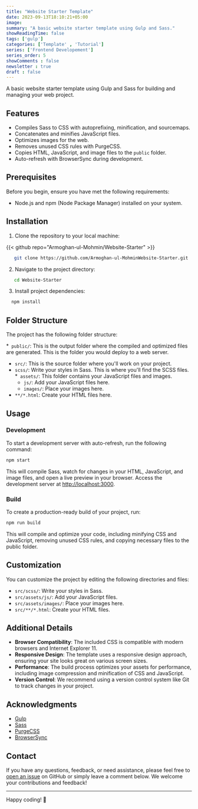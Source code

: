 ```yaml
---
title: "Website Starter Template"
date: 2023-09-13T18:10:21+05:00
image:
summary: "A basic website starter template using Gulp and Sass."
showReadingTime: false
tags: ['gulp']
categories: ['Template' , 'Tutorial']
series: ['Frontend Developement']
series_order: 5
showComments : false
newsletter : true
draft : false
---
```


A basic website starter template using Gulp and Sass for building and managing your web project.

## Features

- Compiles Sass to CSS with autoprefixing, minification, and sourcemaps.
- Concatenates and minifies JavaScript files.
- Optimizes images for the web.
- Removes unused CSS rules with PurgeCSS.
- Copies HTML, JavaScript, and image files to the `public` folder.
- Auto-refresh with BrowserSync during development.

## Prerequisites

Before you begin, ensure you have met the following requirements:

- Node.js and npm (Node Package Manager) installed on your system.

## Installation

1. Clone the repository to your local machine:

{{< github repo="Armoghan-ul-Mohmin/Website-Starter" >}}

```bash
   git clone https://github.com/Armoghan-ul-MohminWebsite-Starter.git
```
2. Navigate to the project directory:

```bash
   cd Website-Starter
```
3. Install project dependencies:
```bash
  npm install
```

## Folder Structure
The project has the following folder structure:

*`` public/``: This is the output folder where the compiled and optimized files are generated. This is the folder you would deploy to a web server.
* ``src/``: This is the source folder where you'll work on your project.
* ``scss/``: Write your styles in Sass. This is where you'll find the SCSS files.
*`` assets/``: This folder contains your JavaScript files and images.
    * ``js/``: Add your JavaScript files here.
    * ``images/``: Place your images here.
* ``**/*.html``: Create your HTML files here.
## Usage
### Development
To start a development server with auto-refresh, run the following command:
```bash
npm start
```
This will compile Sass, watch for changes in your HTML, JavaScript, and image files, and open a live preview in your browser. Access the development server at [http://localhost:3000](http://localhost:3000).

### Build
To create a production-ready build of your project, run:
```bash
npm run build
```
This will compile and optimize your code, including minifying CSS and JavaScript, removing unused CSS rules, and copying necessary files to the public folder.

## Customization
You can customize the project by editing the following directories and files:

* ``src/scss/``: Write your styles in Sass.
* ``src/assets/js/``: Add your JavaScript files.
* ``src/assets/images/``: Place your images here.
* ``src/**/*.html``: Create your HTML files.

## Additional Details
* **Browser Compatibility**: The included CSS is compatible with modern browsers and Internet Explorer 11.
* **Responsive Design**: The template uses a responsive design approach, ensuring your site looks great on various screen sizes.
* **Performance**: The build process optimizes your assets for performance, including image compression and minification of CSS and JavaScript.
* **Version Control**: We recommend using a version control system like Git to track changes in your project.

## Acknowledgments
* [Gulp](https://gulpjs.com/)
* [Sass](https://sass-lang.com/)
* [PurgeCSS](https://purgecss.com/)
* [BrowserSync](https://www.browsersync.io/)

## Contact

If you have any questions, feedback, or need assistance, please feel free to [open an issue](https://github.com/Armoghan-ul-Mohmin/Website-Starter/issues) on GitHub or simply leave a comment below. We welcome your contributions and feedback!

---

Happy coding! 🚀
